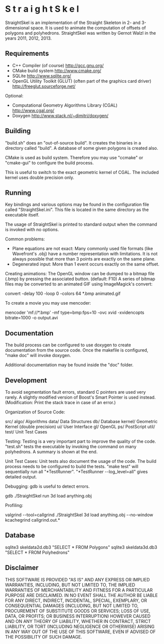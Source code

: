  S t r a i g h t S k e l
=========================

StraightSkel is an implementation of the Straight Skeleton in 2- and
3-dimensional space. It is used to animate the computation of offsets
of polygons and polyhedrons.
StraightSkel was written by Gernot Walzl in the years 2011, 2012, 2013.


 Requirements
--------------

* C++ Compiler  (of course)
  http://gcc.gnu.org/
* CMake build system
  http://www.cmake.org/
* SQLite
  http://www.sqlite.org/
* OpenGL Utility Toolkit (GLUT)  (often part of the graphics card driver)
  http://freeglut.sourceforge.net/

Optional:
* Computational Geometry Algorithms Library (CGAL)
  http://www.cgal.org/
* Doxygen
  http://www.stack.nl/~dimitri/doxygen/


 Building
----------

"build.sh" does an "out-of-source build".
It creates the binaries in a directory called "build".
A database of some given polygons is created also.

CMake is used as build system.
Therefore you may use "ccmake" or "cmake-gui" to configure the build process.

This is useful to switch to the exact geometric kernel of CGAL.
The included kernel uses double precision only.


 Running
---------

Key bindings and various options may be found in the configuration file
called "StraightSkel.ini". This file is located in the same directory as the
executable itself.

The usage of StraightSkel is printed to standard output when the command
is invoked with no options.

Common problems:
* Plane equations are not exact:
  Many commonly used file formats (like Wavefront's .obj) have a
  number representation with limitations. It is not always possible
  that more than 3 points are exactly on the same plane.
* Degenerated input:
  More than 1 event occurs exactly on the same offset.

Creating animations:
The OpenGL window can be dumped to a bitmap file (.bmp) by pressing the
associated button. (default: F10)
A series of bitmap files may be converted to an animated GIF using
ImageMagick's convert:

convert  -delay 100  -loop 0  -colors 64  *.bmp  animated.gif

To create a movie you may use mencoder:

mencoder 'mf://*.bmp' -mf type=bmp:fps=10 -ovc xvid -xvidencopts bitrate=1000 -o output.avi


 Documentation
---------------

The build process can be configured to use doxygen to create documentation
from the source code.
Once the makefile is configured, "make doc" will invoke doxygen.

Additional documentation may be found inside the "doc" folder.


 Development
-------------

To avoid segmentation fault errors, standard C pointers are used very rarely.
A slightly modified version of Boost's Smart Pointer is used instead.
(Modification: Print the stack trace in case of an error.)

Organization of Source Code:

src/
  algo/     Algorithms
  data/     Data Structures
  db/       Database
  kernel/   Geometric Kernel (double precision)
  ui/       User Interface
    gl/     OpenGL
    ps/     PostScript
  util/
test/       Unit Test Cases

Testing:
Testing is a very important part to improve the quality of the code.
"test.sh" tests the executable by invoking the command on many polyhedrons.
A summary is shown at the end.

Unit Test Cases:
Unit tests also document the usage of the code.
The build process needs to be configured to build the tests.
"make test" will sequentially run all "*TestRunner".
"*TestRunner --log_level=all" gives detailed output.

Debugging:
gdb is useful to detect errors.

gdb ./StraightSkel
run 3d load anything.obj

Profiling:

valgrind --tool=callgrind ./StraightSkel 3d load anything.obj --no-window
kcachegrind callgrind.out.*


 Database
----------

sqlite3 skeldata2d.db3 "SELECT * FROM Polygons"
sqlite3 skeldata3d.db3 "SELECT * FROM Polyhedrons"


 Disclaimer
------------

THIS SOFTWARE IS PROVIDED "AS IS" AND ANY EXPRESS OR IMPLIED WARRANTIES,
INCLUDING, BUT NOT LIMITED TO, THE IMPLIED WARRANTIES OF MERCHANTABILITY
AND FITNESS FOR A PARTICULAR PURPOSE ARE DISCLAIMED.
IN NO EVENT SHALL THE AUTHOR BE LIABLE FOR ANY DIRECT, INDIRECT, INCIDENTAL,
SPECIAL, EXEMPLARY, OR CONSEQUENTIAL DAMAGES (INCLUDING, BUT NOT LIMITED TO,
PROCUREMENT OF SUBSTITUTE GOODS OR SERVICES; LOSS OF USE, DATA, OR PROFITS;
OR BUSINESS INTERRUPTION) HOWEVER CAUSED AND ON ANY THEORY OF LIABILITY,
WHETHER IN CONTRACT, STRICT LIABILITY, OR TORT (INCLUDING NEGLIGENCE OR
OTHERWISE) ARISING IN ANY WAY OUT OF THE USE OF THIS SOFTWARE,
EVEN IF ADVISED OF THE POSSIBILITY OF SUCH DAMAGE.
